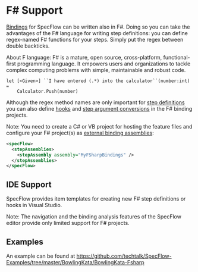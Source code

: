 # F# Support

[Bindings](Bindings.md) for SpecFlow can be written also in F#. Doing so you can take the advantages of the F# language for writing step definitions: you can define regex-named F# functions for your steps. Simply put the regex between double backticks.

About F language: F# is a mature, open source, cross-platform, functional-first programming language. It empowers users and organizations to tackle complex computing problems with simple, maintainable and robust code.

```F#
let [<Given>] ``I have entered (.*) into the calculator``(number:int) = 
    Calculator.Push(number)
```

Although the regex method names are only important for [step definitions](Step-Definitions.md) you can also define [hooks](Hooks.md) and [step argument conversions](Step-Argument-Conversions.md) in the F# binding projects.

Note: You need to create a C# or VB project for hosting the feature files and configure your F# project(s) as [external binding assemblies](Use-Bindings-from-External-Assemblies.md):

```xml
<specFlow>
  <stepAssemblies>
    <stepAssembly assembly="MyFSharpBindings" />
  </stepAssemblies>
</specFlow>
```

## IDE Support

SpecFlow provides item templates for creating new F# step definitions or hooks in Visual Studio.

Note: The navigation and the binding analysis features of the SpecFlow editor provide only limited support for F# projects.

## Examples

An example can be found at <https://github.com/techtalk/SpecFlow-Examples/tree/master/BowlingKata/BowlingKata-Fsharp>
